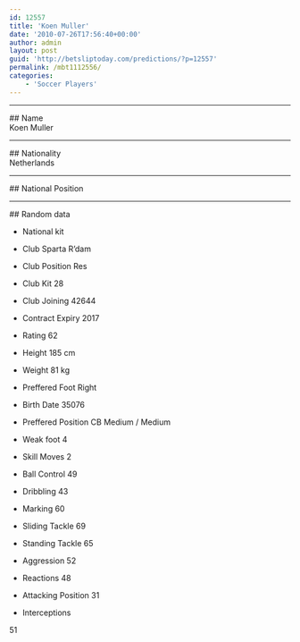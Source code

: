 ```yaml
---
id: 12557
title: 'Koen Muller'
date: '2010-07-26T17:56:40+00:00'
author: admin
layout: post
guid: 'http://betsliptoday.com/predictions/?p=12557'
permalink: /mbt1112556/
categories:
    - 'Soccer Players'
---
```


- - - - - -

\## Name  
 Koen Muller

- - - - - -

\## Nationality  
 Netherlands

- - - - - -

\## National Position

- - - - - -

\## Random data

- National kit
- Club
 Sparta R’dam

- Club Position
 Res

- Club Kit
 28

- Club Joining
 42644

- Contract Expiry
 2017

- Rating
 62

- Height
 185 cm

- Weight
 81 kg

- Preffered Foot
 Right

- Birth Date
 35076

- Preffered Position
 CB Medium / Medium

- Weak foot
 4

- Skill Moves
 2

- Ball Control
 49

- Dribbling
 43

- Marking
 60

- Sliding Tackle
 69

- Standing Tackle
 65

- Aggression
 52

- Reactions
 48

- Attacking Position
 31

- Interceptions

 51